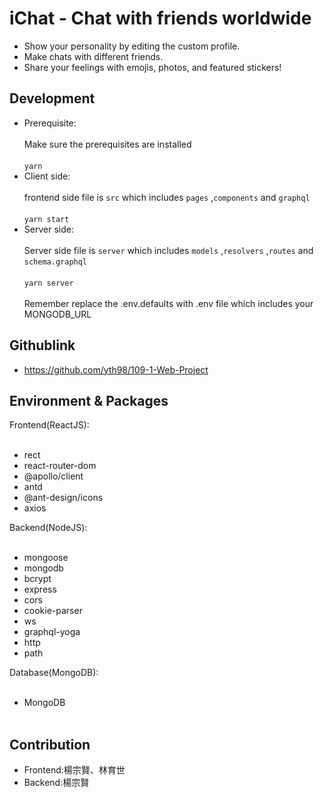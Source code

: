 # iChat - Chat with friends worldwide
* Show your personality by editing the custom profile.
* Make chats with different friends.
* Share your feelings with emojis, photos, and featured stickers!

## Development
* Prerequisite:
<br><br/>
Make sure the prerequisites are installed
<br><br/>
`yarn`
* Client side:
<br><br/>
frontend side file is `src` which includes  `pages` ,`components` and `graphql`
<br><br/>
`yarn start`
* Server side:
<br><br/>
Server side file is `server` which includes `models` ,`resolvers` ,`routes` and `schema.graphql`
<br><br/>
`yarn server`
<br><br/>
Remember replace the .env.defaults with .env file which includes your MONGODB_URL
## Githublink
* https://github.com/yth98/109-1-Web-Project
## Environment & Packages
Frontend(ReactJS): 
<br><br/>
* rect
* react-router-dom
* @apollo/client
* antd
* @ant-design/icons
* axios

Backend(NodeJS): 
<br><br/>
* mongoose
* mongodb
* bcrypt
* express
* cors
* cookie-parser
* ws
* graphql-yoga
* http
* path

Database(MongoDB): 
<br><br/>
* MongoDB
<br><br/>
## Contribution
* Frontend:楊宗賢、林育世
* Backend:楊宗賢


